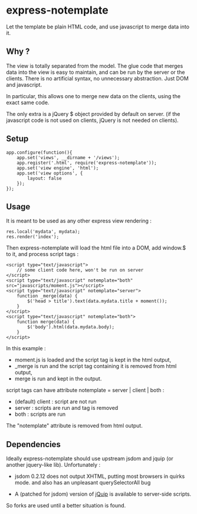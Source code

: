express-notemplate
==================

Let the template be plain HTML code, and use javascript to merge data into it.

Why ?
-----

The view is totally separated from the model.
The glue code that merges data into the view is easy to maintain, and can be run by the server or the clients.
There is no artificial syntax, no unnecessary abstraction.
Just DOM and javascript.

In particular, this allows one to merge new data on the clients, using the exact same code.

The only extra is a jQuery $ object provided by default on server.
(if the javascript code is not used on clients, jQuery is not needed on clients).


Setup
-----

	app.configure(function(){
		app.set('views', __dirname + '/views');
		app.register('.html', require('express-notemplate'));
		app.set('view engine', 'html');
		app.set('view options', {
			layout: false
		});
	});


Usage
-----

It is meant to be used as any other express view rendering :

	res.local('mydata', mydata);
	res.render('index');

Then express-notemplate will load the html file into a DOM, add window.$ to it, and process script tags :

	<script type="text/javascript">
		// some client code here, won't be run on server
	</script>
	<script type="text/javascript" notemplate="both" src="javascripts/moment.js"></script>
	<script type="text/javascript" notemplate="server">
		function _merge(data) {
			$('head > title').text(data.mydata.title + moment());
		}
	</script>
	<script type="text/javascript" notemplate="both">
		function merge(data) {
			$('body').html(data.mydata.body);
		}
	</script>


In this example :

* moment.js is loaded and the script tag is kept in the html output,
* _merge is run and the script tag containing it is removed from html output,
* merge is run and kept in the output.

script tags can have attribute notemplate = server | client | both :

* (default) client : script are not run
* server : scripts are run and tag is removed
* both : scripts are run

The "notemplate" attribute is removed from html output.


Dependencies
------------

Ideally express-notemplate should use upstream jsdom and jquip (or another jquery-like lib).
Unfortunately :

* jsdom 0.2.12 does not output XHTML, putting most browsers in quirks mode.
  and also has an unpleasant querySelectorAll bug

* A (patched for jsdom) version of [jQuip](https://github.com/mythz/jquip) is available to server-side scripts.

So forks are used until a better situation is found.


